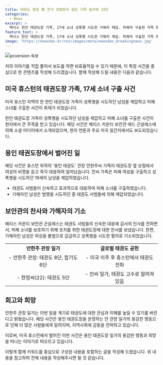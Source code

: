 ```yaml
---
title: 태권도 영웅 美 찬사 성범죄자 잡은 가족 놀라워 33단
categories:
  - News
excerpt: >
  텍사스 한인 태권도장 가족, 17세 소녀 성폭행 시도한 가해자 제압. 피해자 구출한 가족 화제. 해리스 카운티 보안관 찬사. 용인 태권도 고수 가족으로 알려진 안 관장 일가, 가해자 제압. 가해자 기소 및 가족 구성원 태권도 고수 소개. 안 관장 부인은 태권도가 더 많이 알려졌으면 바람 표명. (150자)
feature_text: >
  텍사스 한인 태권도장 가족, 17세 소녀 성폭행 시도한 가해자 제압. 피해자 구출한 가족 화제. 해리스 카운티 보안관 찬사. 용인 태권도 고수 가족으로 알려진 안 관장 일가, 가해자 제압. 가해자 기소 및 가족 구성원 태권도 고수 소개. 안 관장 부인은 태권도가 더 많이 알려졌으면 바람 표명. (150자)
image: 'https://newsdao.kr/res/images/meta/newsdao_breakingnews.jpg'
---
```


<p><img src="https://newsdao.kr/res/images/meta/newsdao_breakingnews.jpg" alt="pcversion 속보" /></p>

<p>저의 이야기를 직접 풀어서 보도를 하면 비효율적일 수 있기 때문에, 이 특정 사건을 중심으로 한 콘텐츠를 작성해 드리겠습니다. 함께 작성해 드릴 내용은 다음과 같습니다.</p>

<h2>미국 휴스턴의 태권도장 가족, 17세 소녀 구출 사건</h2>

<p>미국 휴스턴 지역의 한 한인 태권도장 가족이 성폭행을 시도하던 남성을 제압하고 피해 소녀를 구출한 사건이 화제가 되었습니다.</p>

<p data-ke-size="size16">한인 태권도장 가족이 성폭행을 시도하던 남성을 제압하고 피해 소녀를 구출한 사건이 현지에서 큰 주목을 받고 있습니다. 해당 사건은 해리스 카운티 보안관 에드 곤살레스에 의해 소셜 미디어에서 소개되었으며, 현지 언론과 주요 미국 일간지에서도 보도되었습니다.</p>

<h2>용인 태권도장에서 벌어진 일</h2>

<p>해당 사건은 휴스턴 외곽의 '용인 태권도' 관장 안한주씨 가족이 태권도장 옆 상점에서 여성의 비명을 듣고 즉각 대응하여 일어났습니다. 안씨 가족은 피해 여성을 구출하고 성폭행을 시도하던 19세의 남성을 제압하였습니다.</p>

<ul>
  <li>태권도 사범들이 신속하고 효과적으로 대응하여 피해 소녀를 구출하였습니다.</li>
  <li>가해자인 남성은 범행을 시도하던 중 태권도 사범들에 의해 제압되었습니다.</li>
</ul>

<h2>보안관의 찬사와 가해자의 기소</h2>

<p>해리스 카운티 보안관 곤살레스는 태권도 사범들의 신속한 대응에 감사의 인사를 전하면서, 피해 소녀를 보호하기 위해 조치를 취한 태권도장에 대한 찬사를 보냈습니다. 한편, 가해자인 남성은 여성을 불법으로 감금하고 성폭행을 시도한 혐의로 기소되었습니다.</p>

<table>
  <tr>
    <td style="text-align: center; height: 17px;"><b>안한주 관장 일가</b></td>
    <td style="text-align: center; height: 17px;"><b>글로벌 태권도 공헌</b></td>
  </tr>
  <tr>
    <td style="text-align: center; height: 17px;">- 안한주 관장: 태권도 8단, 합기도 6단</td>
    <td style="text-align: center; height: 17px;">- 미국 이주 후 휴스턴에서 태권도 전파</td>
  </tr>
  <tr>
    <td style="text-align: center; height: 17px;">- 현정씨(22): 태권도 5단</td>
    <td style="text-align: center; height: 17px;">- 안씨 일가, 태권도 고수로 알려져 있음</td>
  </tr>
</table>

<h2>회고와 희망</h2>

<p>안한주 관장 일가는 이번 일을 계기로 태권도에 대한 관심과 이해를 높일 수 있기를 바란다고 밝혔습니다. 해당 사건은 용인 태권도장을 운영하는 안 관장 일가의 용감한 행동으로 인해 더 많은 사람들에게 알려지며, 지역사회에 감동을 전파하고 있습니다.</p>

<p>이로써, 미국 휴스턴에서 벌어진 이번 사건은 용인 태권도장 일가의 용감한 행동과 희망을 떠나는 이야기로 떠오르고 있습니다.</p>

<p>이렇게 함께 키워드를 중심으로 구성된 내용을 포함하는 글을 작성해 드렸습니다. 위 내용을 참고하여 전체 내용을 작성해주시면 될 것 같습니다. </p>

